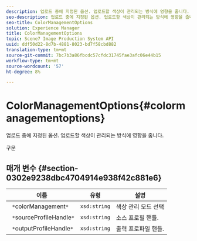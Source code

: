 ```yaml
---
description: 업로드 중에 지정된 옵션. 업로드할 색상이 관리되는 방식에 영향을 줍니다.
seo-description: 업로드 중에 지정된 옵션. 업로드할 색상이 관리되는 방식에 영향을 줍니다.
seo-title: ColorManagementOptions
solution: Experience Manager
title: ColorManagementOptions
topic: Scene7 Image Production System API
uuid: ddf50d22-8d7b-4881-8023-bd7f58cbd882
translation-type: tm+mt
source-git-commit: 7bc7b3a86fbcdc57cfdc31745fae3afc06e44b15
workflow-type: tm+mt
source-wordcount: '57'
ht-degree: 8%

---
```



# ColorManagementOptions{#colormanagementoptions}

업로드 중에 지정된 옵션. 업로드할 색상이 관리되는 방식에 영향을 줍니다.

구문

## 매개 변수 {#section-0302e9238dbc4704914e938f42c881e6}

| 이름 | 유형 | 설명 |
|---|---|---|
| ` *`colorManagement`*` | `xsd:string` | 색상 관리 모드 선택 |
| ` *`sourceProfileHandle`*` | `xsd:string` | 소스 프로필 핸들. |
| ` *`outputProfileHandle`*` | `xsd:string` | 출력 프로파일 핸들. |

